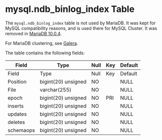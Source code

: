 
# mysql.ndb_binlog_index Table

The `mysql.ndb_binlog_index` table is not used by MariaDB. It was kept for MySQL compatibility reasons, and is used there for MySQL Cluster. It was removed in [MariaDB 10.0.4](../../../../../../../../release-notes/mariadb-community-server/old-releases/release-notes-mariadb-10-0-series/mariadb-1004-release-notes.md).


For MariaDB clustering, see [Galera](../../../../built-in-functions/special-functions/galera-functions/README.md).


The table contains the following fields:



| Field | Type | Null | Key | Default |
| --- | --- | --- | --- | --- |
| Field | Type | Null | Key | Default |
| Position | bigint(20) unsigned | NO |  | NULL |
| File | varchar(255) | NO |  | NULL |
| epoch | bigint(20) unsigned | NO | PRI | NULL |
| inserts | bigint(20) unsigned | NO |  | NULL |
| updates | bigint(20) unsigned | NO |  | NULL |
| deletes | bigint(20) unsigned | NO |  | NULL |
| schemaops | bigint(20) unsigned | NO |  | NULL |


